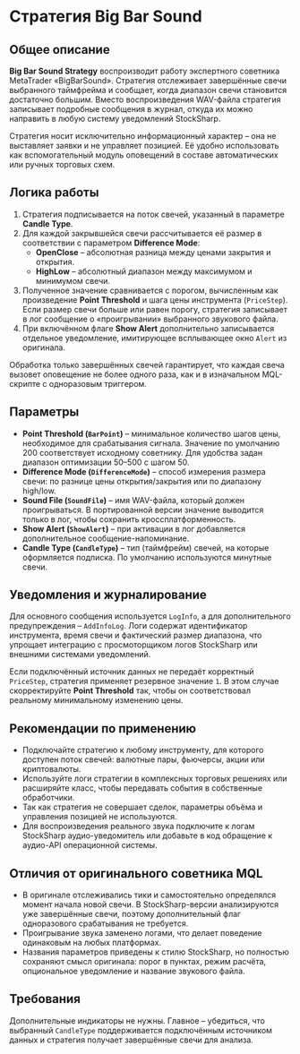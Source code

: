 # Стратегия Big Bar Sound

## Общее описание
**Big Bar Sound Strategy** воспроизводит работу экспертного советника MetaTrader «BigBarSound». Стратегия отслеживает завершённые свечи выбранного таймфрейма и сообщает, когда диапазон свечи становится достаточно большим. Вместо воспроизведения WAV-файла стратегия записывает подробные сообщения в журнал, откуда их можно направить в любую систему уведомлений StockSharp.

Стратегия носит исключительно информационный характер – она не выставляет заявки и не управляет позицией. Её удобно использовать как вспомогательный модуль оповещений в составе автоматических или ручных торговых схем.

## Логика работы
1. Стратегия подписывается на поток свечей, указанный в параметре **Candle Type**.
2. Для каждой закрывшейся свечи рассчитывается её размер в соответствии с параметром **Difference Mode**:
   - **OpenClose** – абсолютная разница между ценами закрытия и открытия.
   - **HighLow** – абсолютный диапазон между максимумом и минимумом свечи.
3. Полученное значение сравнивается с порогом, вычисленным как произведение **Point Threshold** и шага цены инструмента (`PriceStep`). Если размер свечи больше или равен порогу, стратегия записывает в лог сообщение о «проигрывании» выбранного звукового файла.
4. При включённом флаге **Show Alert** дополнительно записывается отдельное уведомление, имитирующее всплывающее окно `Alert` из оригинала.

Обработка только завершённых свечей гарантирует, что каждая свеча вызовет оповещение не более одного раза, как и в изначальном MQL-скрипте с одноразовым триггером.

## Параметры
- **Point Threshold (`BarPoint`)** – минимальное количество шагов цены, необходимое для срабатывания сигнала. Значение по умолчанию 200 соответствует исходному советнику. Для удобства задан диапазон оптимизации 50–500 с шагом 50.
- **Difference Mode (`DifferenceMode`)** – способ измерения размера свечи: по разнице цены открытия/закрытия или по диапазону high/low.
- **Sound File (`SoundFile`)** – имя WAV-файла, который должен проигрываться. В портированной версии значение выводится только в лог, чтобы сохранить кроссплатформенность.
- **Show Alert (`ShowAlert`)** – при активации в лог добавляется дополнительное сообщение-напоминание.
- **Candle Type (`CandleType`)** – тип (таймфрейм) свечей, на которые оформляется подписка. По умолчанию используются минутные свечи.

## Уведомления и журналирование
Для основного сообщения используется `LogInfo`, а для дополнительного предупреждения – `AddInfoLog`. Логи содержат идентификатор инструмента, время свечи и фактический размер диапазона, что упрощает интеграцию с просмоторщиком логов StockSharp или внешними системами уведомлений.

Если подключённый источник данных не передаёт корректный `PriceStep`, стратегия применяет резервное значение `1`. В этом случае скорректируйте **Point Threshold** так, чтобы он соответствовал реальному минимальному изменению цены.

## Рекомендации по применению
- Подключайте стратегию к любому инструменту, для которого доступен поток свечей: валютные пары, фьючерсы, акции или криптовалюты.
- Используйте логи стратегии в комплексных торговых решениях или расширяйте класс, чтобы передавать события в собственные обработчики.
- Так как стратегия не совершает сделок, параметры объёма и управления позицией не используются.
- Для воспроизведения реального звука подключите к логам StockSharp аудио-уведомитель или добавьте в код обращение к аудио-API операционной системы.

## Отличия от оригинального советника MQL
- В оригинале отслеживались тики и самостоятельно определялся момент начала новой свечи. В StockSharp-версии анализируются уже завершённые свечи, поэтому дополнительный флаг одноразового срабатывания не требуется.
- Проигрывание звука заменено логами, что делает поведение одинаковым на любых платформах.
- Названия параметров приведены к стилю StockSharp, но полностью сохраняют смысл оригинала: порог в пунктах, режим расчёта, опциональное уведомление и название звукового файла.

## Требования
Дополнительные индикаторы не нужны. Главное – убедиться, что выбранный `CandleType` поддерживается подключённым источником данных и стратегия получает завершённые свечи для анализа.
